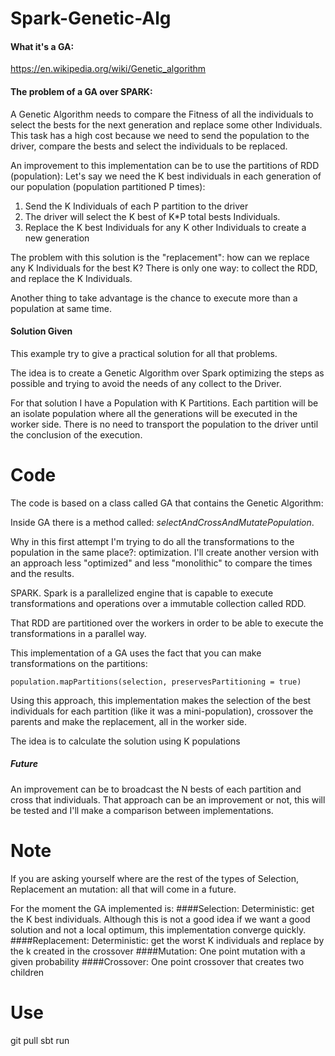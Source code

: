 # Spark-Genetic-Alg

#### What it's a GA: 
https://en.wikipedia.org/wiki/Genetic_algorithm 

#### The problem of a GA over SPARK:
A Genetic Algorithm needs to compare the Fitness of all the individuals to select the bests for the next generation and replace some other Individuals.
This task has a high cost because we need to send the population to the driver, compare the bests and select the individuals to be replaced. 

An improvement to this implementation can be to use the partitions of RDD (population): 
Let's say we need the K best individuals in each generation of our population (population partitioned P times):
 
 1. Send the K Individuals of each P partition to the driver 
 2. The driver will select the K best of K*P total bests Individuals.
 3. Replace the K best Individuals for any K other Individuals to create a new generation

The problem with this solution is the "replacement": how can we replace any K Individuals for the best K? There is only one way: to collect the RDD, and replace the K Individuals.

Another thing to take advantage is the chance to execute more than a population at same time.

#### Solution Given
This example try to give a practical solution for all that problems.

The idea is to create a Genetic Algorithm over Spark optimizing the steps as possible and trying to avoid the needs of any collect to the Driver.

For that solution I have a Population with K Partitions. Each partition will be an isolate population where all the generations will be executed in the worker side. There is no need to transport the population to the driver until the conclusion of the execution.

# Code
The code is based on a class called GA that contains the Genetic Algorithm: 

Inside GA there is a method called: *selectAndCrossAndMutatePopulation*.  

Why in this first attempt I'm  trying to do all the transformations to the population in the same place?: optimization. I'll create another version with an approach less "optimized" and less "monolithic" to compare the times and the results.

SPARK. 
Spark is a parallelized engine that is capable to execute transformations and operations over a immutable collection called RDD. 

That RDD are partitioned over the workers in order to be able to execute the transformations in a parallel way. 

This implementation of a GA uses the fact that you can make transformations on the partitions:
```
population.mapPartitions(selection, preservesPartitioning = true)
```

Using this approach, this implementation makes the selection of the best individuals for each partition (like it was a mini-population), 
crossover the parents and make the replacement, all in the worker side. 

The idea is to calculate the solution using K populations 

##### Future
An improvement can be to broadcast the N bests of each partition and cross that individuals. That approach can be an improvement or not, this will be tested and I'll make a comparison between implementations. 

# Note
If you are asking yourself where are the rest of the types of Selection, Replacement an mutation: all that will come in a future.
 
For the moment the GA implemented is:
####Selection: 
Deterministic: get the K best individuals. 
Although this is not a good idea if we want a good solution and not a local optimum, this implementation converge quickly. 
####Replacement:
Deterministic: get the worst K individuals and replace by the k created in the crossover
####Mutation:
One point mutation with a given probability 
####Crossover:
One point crossover that creates two children


# Use
git pull
sbt run 



